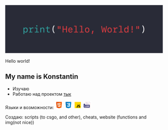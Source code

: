 <img src = "img/mini_magick20190820-130-3syykg.jpg">

Hello world!
## My name is Konstantin

- Изучаю 
- Работаю над проектом [тык][social]

Языки и возможности:
<img alling = "left" alt = "Visual Studio code" width = "26px" src = "https://github.com/ArtemKhairov/ArtemKhairov/blob/main/src/img/html.svg">
<img alling = "left" alt = "Visual Studio code" width = "26px" src = "https://github.com/ArtemKhairov/ArtemKhairov/blob/main/src/img/css.svg">
<img alling = "left" alt = "Visual Studio code" width = "26px" src = "https://github.com/ArtemKhairov/ArtemKhairov/blob/main/src/img/jsb.svg">
<img alling = "left" alt = "Visual Studio code" width = "26px" src = "img/icons8-lua-64.png">

Создаю: scripts (to csgo, and other), cheats, website (functions and img(not nice))



[social]:vk.com
